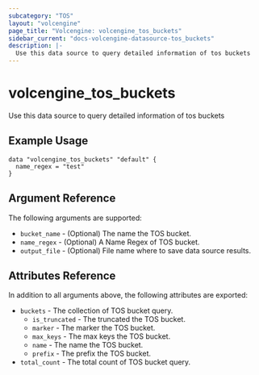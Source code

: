 ```yaml
---
subcategory: "TOS"
layout: "volcengine"
page_title: "Volcengine: volcengine_tos_buckets"
sidebar_current: "docs-volcengine-datasource-tos_buckets"
description: |-
  Use this data source to query detailed information of tos buckets
---
```

# volcengine_tos_buckets
Use this data source to query detailed information of tos buckets
## Example Usage
```hcl
data "volcengine_tos_buckets" "default" {
  name_regex = "test"
}
```
## Argument Reference
The following arguments are supported:
* `bucket_name` - (Optional) The name the TOS bucket.
* `name_regex` - (Optional) A Name Regex of TOS bucket.
* `output_file` - (Optional) File name where to save data source results.

## Attributes Reference
In addition to all arguments above, the following attributes are exported:
* `buckets` - The collection of TOS bucket query.
  * `is_truncated` - The truncated the TOS bucket.
  * `marker` - The marker the TOS bucket.
  * `max_keys` - The max keys the TOS bucket.
  * `name` - The name the TOS bucket.
  * `prefix` - The prefix the TOS bucket.
* `total_count` - The total count of TOS bucket query.


